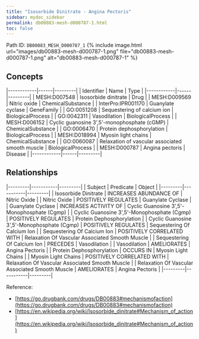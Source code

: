 ```yaml
---
title: "Isosorbide Dinitrate - Angina Pectoris"
sidebar: mydoc_sidebar
permalink: db00883-mesh-d000787-1.html
toc: false 
---
```



Path ID: `DB00883_MESH_D000787_1`
{% include image.html url="images/db00883-mesh-d000787-1.png" file="db00883-mesh-d000787-1.png" alt="db00883-mesh-d000787-1" %}

## Concepts

|------------|------|---------|
| Identifier | Name | Type    |
|------------|------|---------|
| MESH:D007548 | Isosorbide dinitrate | Drug |
| MESH:D009569 | Nitric oxide | ChemicalSubstance |
| InterPro:IPR001170 | Guanylate cyclase | GeneFamily |
| GO:0051208 | Sequestering of calcium ion | BiologicalProcess |
| GO:0042311 | Vasodilation | BiologicalProcess |
| MESH:D006152 | Cyclic guanosine 3',5'-monophosphate (cGMP) | ChemicalSubstance |
| GO:0006470 | Protein dephosphorylation | BiologicalProcess |
| MESH:D018994 | Myosin light chains | ChemicalSubstance |
| GO:0060087 | Relaxation of vascular associated smooth muscle | BiologicalProcess |
| MESH:D000787 | Angina pectoris | Disease |
|------------|------|---------|

## Relationships

|---------|-----------|---------|
| Subject | Predicate | Object  |
|---------|-----------|---------|
| Isosorbide Dinitrate | INCREASES ABUNDANCE OF | Nitric Oxide |
| Nitric Oxide | POSITIVELY REGULATES | Guanylate Cyclase |
| Guanylate Cyclase | INCREASES ACTIVITY OF | Cyclic Guanosine 3',5'-Monophosphate (Cgmp) |
| Cyclic Guanosine 3',5'-Monophosphate (Cgmp) | POSITIVELY REGULATES | Protein Dephosphorylation |
| Cyclic Guanosine 3',5'-Monophosphate (Cgmp) | POSITIVELY REGULATES | Sequestering Of Calcium Ion |
| Sequestering Of Calcium Ion | POSITIVELY CORRELATED WITH | Relaxation Of Vascular Associated Smooth Muscle |
| Sequestering Of Calcium Ion | PRECEDES | Vasodilation |
| Vasodilation | AMELIORATES | Angina Pectoris |
| Protein Dephosphorylation | OCCURS IN | Myosin Light Chains |
| Myosin Light Chains | POSITIVELY CORRELATED WITH | Relaxation Of Vascular Associated Smooth Muscle |
| Relaxation Of Vascular Associated Smooth Muscle | AMELIORATES | Angina Pectoris |
|---------|-----------|---------|

Reference: 
  - [https://go.drugbank.com/drugs/DB00883#mechanismofaction](https://go.drugbank.com/drugs/DB00883#mechanismofaction)
  - [https://en.wikipedia.org/wiki/Isosorbide_dinitrate#Mechanism_of_action](https://en.wikipedia.org/wiki/Isosorbide_dinitrate#Mechanism_of_action)
